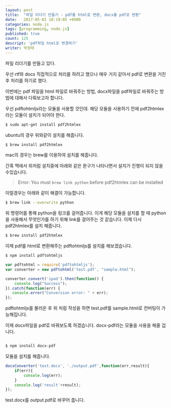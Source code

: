 ```yaml
---
layout: post
title:  "파일 리더기 만들기 - pdf를 html로 변환, docx를 pdf로 변환"
date:   2017-05-01 18:19:05 +0900
categories: node.js
tags: [programming, node.js]
published: true
count: 125
descript: 'pdf파일 html로 변경하기'
writer: 박정태
---
```


파일 리더기를 만들고 있다.

우선 rtf와 docx 직접적으로 처리를 하려고 했으나 매우 거지 같아서 pdf로 변환을 거친 후 처리를 하기로 했다.

이번에는 pdf 파일을 html 파일로 바꿔주는 방법, docx파일을 pdf파일로 바꿔주는 방법에 대해서 다뤄보고자 합니다.

우선 pdftohtmljs라는 모듈을 사용할 것인데.
해당 모듈을 사용하기 전에 pdf2htmlex라는 모듈이 설치가 되어야 한다.

```bash
$ sudo apt-get install pdf2htmlex
```

ubuntu의 경우 위와같이 설치를 해줍니다.

```bash
$ brew install pdf2htmlex
```

mac의 경우는 brew를 이용하여 설치를 해줍니다.

간혹 맥에서 위처럼 설치중에 아래와 같은 문구가 나타나면서 설치가 진행이 되지 않을 수있습니다.

> Error: You must `brew link python` before pdf2htmlex can be installed

이럴경우는 아래와 같이 해결이 가능합니다.

```bash
$ brew link --overwrite python
```

위 명령어를 통해 python을 링크를 걸어줍니다. 이게 해당 모듈을 설치를 할 때 python을 사용해서 무엇인가를 하기 위해 link를 걸어주는 것 같습니다. 이제 다시 pdf2htmlex를 설치 해줍니다.


```bash
$ brew install pdf2htmlex
```

이제 pdf를 html로 변환해주는 pdftohtmljs를 설치를 해보겠습니다.

```bash
$ npm install pdftohtmljs
```

```javascript
var pdftohtml = require('pdftohtmljs');
var converter = new pdftohtml('test.pdf', "sample.html");

converter.convert('ipad').then(function() {
    console.log("Success");
}).catch(function(err) {
   console.error("Conversion error: " + err);
});
```

pdftohtmljs를 불러온 후 위 처럼 작성을 하면 test.pdf를 sample.html로 컨버팅이 가능해집니다.

이제 docx파일을 pdf로 바꿔보도록 하겠습니다. docx-pdf라는 모듈을 사용을 해줄 겁니다.


```bash

$ npm install docx-pdf
```

모듈을 설치를 해줍니다.

```javascript
docxConverter('test.docx', './output.pdf',function(err,result){
    if(err){
        console.log(err);
    }
    console.log('result'+result);
});
```

test.docx를 output.pdf로 바꾸어 줍니다.